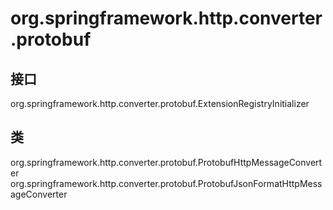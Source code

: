 # org.springframework.http.converter.protobuf

## 接口

org.springframework.http.converter.protobuf.ExtensionRegistryInitializer

## 类

org.springframework.http.converter.protobuf.ProtobufHttpMessageConverter
org.springframework.http.converter.protobuf.ProtobufJsonFormatHttpMessageConverter




